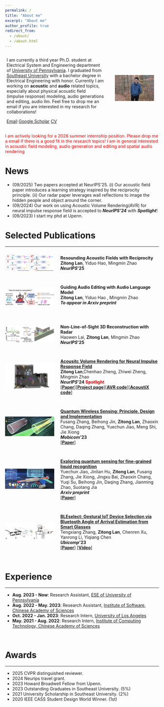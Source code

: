 ```yaml
---
permalink: /
title: "About me"
excerpt: "About me"
author_profile: true
redirect_from: 
  - /about/
  - /about.html
---
```


<div style="display: flex; align-items: center;">
  <div style="flex: 2; padding-left: 5px; padding-right: 20px;">
    <p>
    I am currently a third year Ph.D. student at Electrical System and Engineering department of <a href="https://www.seas.upenn.edu/">University of Pennsylvania</a>. I graduated from <a href="https://www.seu.edu.cn/">Southeast University</a> with a bachelor degree in Electrical Engineering with honor. Currently I am working on <b>acoustic</b> and <b>audio</b> related topics, especially about physical acoustic field (impulse response) modeling, audio generations and editing, audio llm. Feel free to drop me an email if you are interested in my research for collaborations!
    </p>
    <div class="link-container">
      <a href="mailto:ztlan@seas.upenn.edu">Email</a>
      <a href="https://scholar.google.com/citations?hl=en&user=5MzZf-oAAAAJ">Google Scholar</a>
      <a href="http://zitonglan.github.io/files/cv.pdf">CV</a>
    </div>
  </div>
 <div style="flex: 1; text-align: center;">
    <img src="../images/thumbnail.jpeg" alt="photo" style="max-width: 80%; height: auto;">
  </div>
</div>
<br>

<span style="color:red;"> I am actively looking for a 2026 summer internship position. Please drop me a email if there is a good fit in the research topics! I am in general interested in acoustic field modeling,  audio generation and editing and spatial audio rendering</span>



News
=====
* (09/2025) Two papers accepted at NeurIPS'25. (i) Our acoustic field paper introduces a learning strategy inspired by the reciprocity principle. (ii) Our radar paper leverages wall reflections to image the hidden people and object around the corner.
* (09/2024) Our work on using Acoustic Volume Rendering(AVR) for neural impulse response field is accepted to ***NeurIPS'24*** with ***Spotlight***! 
* (09/2023) I start my phd at Upenn.  

Selected Publications
=====
---

<div style="display: flex; align-items: center;">
  <div style="flex: 1;">
    <img src="../images/reciprocity_teaser.png" alt="" style="max-width: 100%; height: auto;">
  </div>
  <div style="flex: 2; padding-left: 20px;">
    <p>
      <strong>Resounding Acoustic Fields with Reciprocity</strong><br>
      <strong>Zitong Lan</strong>, Yiduo Hao, Mingmin Zhao <br>
      <b><i>NeurIPS</i>'25 </b> <br>
      <!-- [<strong><a href="">Paper</a></strong>][<strong><a href="">Project page</a></strong>] -->
    </p>
  </div>
</div>
<br>

<div style="display: flex; align-items: center;">
  <div style="flex: 1;">
    <img src="../images/smartdj_teaser.png" alt="avr" style="max-width: 100%; height: auto;">
  </div>
  <div style="flex: 2; padding-left: 20px;">
    <p>
      <strong>Guiding Audio Editing with Audio Language Model</strong><br>
      <strong>Zitong Lan</strong>, Yiduo Hao , Mingmin Zhao<br>
       <b><i>To appear in Arxiv preprint</i></b><br>
      <!-- [<strong><a href="">Paper</a></strong>][<strong><a href="">Project page</a></strong>] -->
      <br>
    </p>
  </div>
</div>
<br>

<div style="display: flex; align-items: center;">
  <div style="flex: 1;">
    <img src="../images/holoradar_teaser.png" alt="" style="max-width: 100%; height: auto;">
  </div>
  <div style="flex: 2; padding-left: 20px;">
    <p>
      <strong>Non-Line-of-Sight 3D Reconstruction with Radar</strong><br>
      Haowen Lai, <strong>Zitong Lan</strong>, Mingmin Zhao <br>
      <b><i>NeurIPS</i>'25 </b> <br>
      <!-- [<strong><a href="">Paper</a></strong>][<strong><a href="">Project page</a></strong>] -->
    </p>
  </div>
</div>
<br>


<div style="display: flex; align-items: center;">
  <div style="flex: 1;">
    <img src="../images/anerf_teaser.png" alt="avr" style="max-width: 100%; height: auto;">
  </div>
  <div style="flex: 2; padding-left: 20px;">
    <p>
      <strong><a href="https://zitonglan.github.io/project/avr/avr.html">Acousitc Volume Rendering for Neural Impulse Response Field</a></strong><br>
      <strong>Zitong Lan</strong>,Chenhao Zheng, Zhiwei Zheng, Mingmin Zhao<br>
      <b><i>NeurIPS</i>'24 <span style="color:red;"> Spotlight</span></b><br>
      [<strong><a href="https://arxiv.org/abs/2411.06307">Paper</a></strong>][<strong><a href="../project/avr/avr.html">Project page</a></strong>][<strong><a href="https://github.com/penn-waves-lab/AVR">AVR code</a></strong>][<strong><a href="https://github.com/penn-waves-lab/AcoustiX">AcoustiX code</a></strong>]
    </p>
  </div>
</div>
<br>



<div style="display: flex; align-items: center;">
  <div style="flex: 1;">
    <img src="../images/quantum.png" alt="Quantum Wireless Sensing" style="max-width: 100%; height: auto;">
  </div>
  <div style="flex: 2; padding-left: 20px;">
    <p>
      <strong><a href="http://zitonglan.github.io/files/quantum.pdf">Quantum Wireless Sensing: Principle, Design and Implementation</a></strong><br>
      Fusang Zhang, Beihong Jin, <strong>Zitong Lan</strong>, Zhaoxin Chang, Daqing Zhang, Yuechun Jiao, Meng Shi, Jie Xiong<br>
      <b><i>Mobicom</i>'23</b> <br>
      [<strong><a href="http://zitonglan.github.io/files/quantum.pdf">Paper</a></strong>]
    </p>
  </div>
</div>
<br>

<div style="display: flex; align-items: center;">
  <div style="flex: 1;">
    <img src="../images/quantum_liquid.png" alt="Quantum liquid" style="max-width: 100%; height: auto;">
  </div>
  <div style="flex: 2; padding-left: 20px;">
    <p>
      <strong><a href="https://arxiv.org/abs/2407.19656">Exploring quantum sensing for fine-grained liquid recognition</a></strong><br>
      Yuechun Jiao, Jinlian Hu, <strong>Zitong Lan</strong>, Fusang Zhang, Jie Xiong, Jingxu Bai, Zhaoxin Chang, Yuqi Su, Beihong Jin, Daqing Zhang, Jianming Zhao, Suotang Jia<br>
      <b><i>Arxiv preprint</i></b> <br>
      [<strong><a href="https://arxiv.org/abs/2407.19656">Paper</a></strong>]
    </p>
  </div>
</div>
<br>

<div style="display: flex; align-items: center;">
  <div style="flex: 1;">
    <img src="../images/bleselect.png" alt="BLEselect" style="max-width: 100%; height: auto;">
  </div>
  <div style="flex: 2; padding-left: 20px;">
    <p>
        <strong><a href="http://zitonglan.github.io/files/BLEselect.pdf">BLEselect: Gestural IoT Device Selection via Bluetooth Angle of Arrival Estimation from Smart Glasses</a></strong><br>
      Tengxiang Zhang, <strong>Zitong Lan</strong>, Chenren Xu, Yanrong Li, Yiqiang Chen<br>
      <b><i>Ubicomp</i>'23</b> <br>
      [<strong><a href="http://zitonglan.github.io/files/BLEselect.pdf">Paper</a></strong>] [<strong><a href='https://www.youtube.com/watch?v=HvsFAsaLGPs'>Video</a></strong>] 
    </p>
  </div>
</div>
<br>


<!-- <div style="display: flex; align-items: center;">
  <div style="flex: 1; display: flex; align-items: center; justify-content: center;">
    <img src="../images/wheelchair.png" alt="wheelchair" style="max-width:45%; height: auto;">
  </div>
  <div style="flex: 2; padding-left: 20px;">
    <p>
      <strong><a href="http://zitonglan.github.io/files/pccr.pdf">PCCR Based Wheelchair Control System</a></strong><br>
      Zhenhao Ji, Yu Tian, Jifu Wang, Mingyuan Ding, Haoxin Wang, Yifan Chen, Jiahao Wen, <strong>Zitong Lan</strong>, Huiting Xu et.al.<br> 
      <b><i>IEEE Circuits and Systems Magazine</i>, 2021.8</b> <br>
      [<strong><a href="http://zitonglan.github.io/files/pccr.pdf">Paper</a></strong>]
    </p>
  </div>
</div>
<br> -->

Experience
======
---
* <b>Aug. 2023 - Now</b>: Research Assistant, [ESE of University of Pennsylvania](https://www.ese.upenn.edu/)
* <b>Aug. 2022 - May. 2023</b>: Research Assistant, [Institute of Software, Chinese Academy of Sciences](http://english.is.cas.cn/)
* <b>Oct. 2022 - Jan. 2023</b>: Research Intern, [University of Los Angeles](https://www.ee.ucla.edu/)
* <b>May. 2021 - Aug. 2022</b>: Research Intern, [Institute of Computing Technology, Chinese Academy of Sciences](http://english.ict.cas.cn/)
<br>

Awards
=====
---
* 2025 CVPR distinguished reviewer.
* 2024 Neurips travel grant.
* 2023 Howard Broadwell Fellow from Upenn.
* 2023 Outstanding Graduates in Southeast University. (5%)
* 2021 University Scholarship in Southeast University. (2%)
* 2020 IEEE CASS Student Design World Winner. (1st)